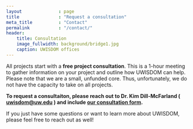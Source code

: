 ```yaml
---
layout              : page
title               : "Request a consultation"
meta_title          : "Contact"
permalink           : "/contact/"
header:
    title: Consultation
    image_fullwidth: background/bridge1.jpg
    caption: UWISDOM offices
---
```



All projects start with a **free project consultation**. This is a 1-hour meeting to gather information on your project and outline how UWISDOM can help. Please note that we are a small, unfunded core. Thus, unfortunately, we do not have the capacity to take on all projects.

**To request a consultaiton, please reach out to Dr. Kim Dill-McFarland ( uwisdom@uw.edu ) and include <a href="/forms/UWISDOM_consult_form.pdf" download>our consultation form</a>.**

If you just have some questions or want to learn more about UWISDOM, please feel free to reach out as well!
